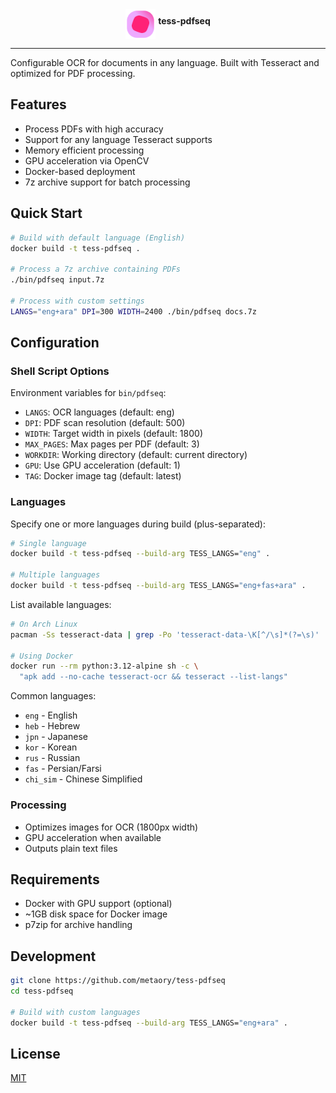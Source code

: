 <div align="center">
  <img 
    src=".github/logo.svg" 
    title="tess-pdfseq" 
    align="middle" 
    width="48" 
  />
  <strong>tess-pdfseq</strong>
</div>

---

Configurable OCR for documents in any language. Built with Tesseract and optimized for PDF processing.

## Features
- Process PDFs with high accuracy
- Support for any language Tesseract supports 
- Memory efficient processing
- GPU acceleration via OpenCV
- Docker-based deployment
- 7z archive support for batch processing

## Quick Start

```bash
# Build with default language (English)
docker build -t tess-pdfseq .

# Process a 7z archive containing PDFs
./bin/pdfseq input.7z

# Process with custom settings
LANGS="eng+ara" DPI=300 WIDTH=2400 ./bin/pdfseq docs.7z
```

## Configuration

### Shell Script Options
Environment variables for `bin/pdfseq`:
- `LANGS`: OCR languages (default: eng)
- `DPI`: PDF scan resolution (default: 500)
- `WIDTH`: Target width in pixels (default: 1800)
- `MAX_PAGES`: Max pages per PDF (default: 3)
- `WORKDIR`: Working directory (default: current directory)
- `GPU`: Use GPU acceleration (default: 1)
- `TAG`: Docker image tag (default: latest)

### Languages

Specify one or more languages during build (plus-separated):
```bash
# Single language
docker build -t tess-pdfseq --build-arg TESS_LANGS="eng" .

# Multiple languages
docker build -t tess-pdfseq --build-arg TESS_LANGS="eng+fas+ara" .
```

List available languages:
```bash
# On Arch Linux
pacman -Ss tesseract-data | grep -Po 'tesseract-data-\K[^/\s]*(?=\s)'

# Using Docker
docker run --rm python:3.12-alpine sh -c \
  "apk add --no-cache tesseract-ocr && tesseract --list-langs"
```

Common languages:
- `eng` - English
- `heb` - Hebrew
- `jpn` - Japanese
- `kor` - Korean
- `rus` - Russian
- `fas` - Persian/Farsi
- `chi_sim` - Chinese Simplified

### Processing
- Optimizes images for OCR (1800px width)
- GPU acceleration when available
- Outputs plain text files

## Requirements
- Docker with GPU support (optional)
- ~1GB disk space for Docker image
- p7zip for archive handling

## Development

```bash
git clone https://github.com/metaory/tess-pdfseq
cd tess-pdfseq

# Build with custom languages
docker build -t tess-pdfseq --build-arg TESS_LANGS="eng+ara" .
```

## License

[MIT](LICENSE)
